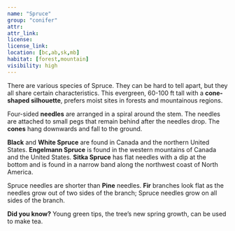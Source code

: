 ```yaml
---
name: "Spruce"
group: "conifer"
attr: 
attr_link: 
license: 
license_link: 
location: [bc,ab,sk,mb]
habitat: [forest,mountain]
visibility: high 
---
```

There are various species of Spruce. They can be hard to tell apart, but they all share certain characteristics. This evergreen, 60-100 ft tall with a **cone-shaped silhouette**, prefers moist sites in forests and mountainous regions.

Four-sided **needles** are arranged in a spiral around the stem. The needles are attached to small pegs that remain behind after the needles drop. The **cones** hang downwards and fall to the ground.

**Black** and **White Spruce** are found in Canada and the northern United States. **Engelmann Spruce** is found in the western mountains of Canada and the United States. **Sitka Spruce** has flat needles with a dip at the bottom and is found in a narrow band along the northwest coast of North America.

Spruce needles are shorter than **Pine** needles. **Fir** branches look flat as the needles grow out of two sides of the branch; Spruce needles grow on all sides of the branch.

**Did you know?** Young green tips, the tree’s new spring growth, can be used to make tea.
